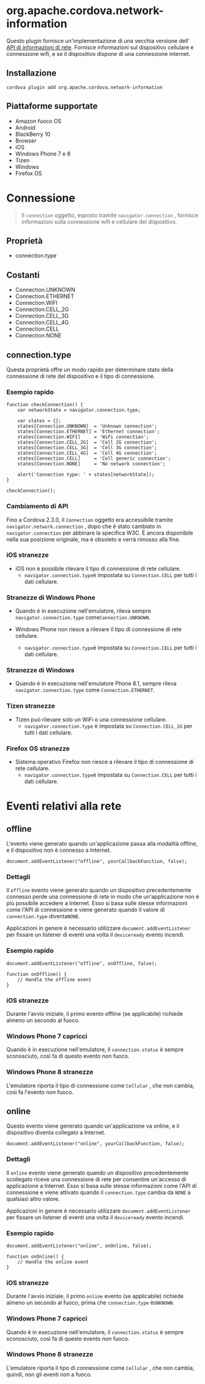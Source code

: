 <!---
    Licensed to the Apache Software Foundation (ASF) under one
    or more contributor license agreements.  See the NOTICE file
    distributed with this work for additional information
    regarding copyright ownership.  The ASF licenses this file
    to you under the Apache License, Version 2.0 (the
    "License"); you may not use this file except in compliance
    with the License.  You may obtain a copy of the License at

      http://www.apache.org/licenses/LICENSE-2.0

    Unless required by applicable law or agreed to in writing,
    software distributed under the License is distributed on an
    "AS IS" BASIS, WITHOUT WARRANTIES OR CONDITIONS OF ANY
    KIND, either express or implied.  See the License for the
    specific language governing permissions and limitations
    under the License.
-->

# org.apache.cordova.network-information

Questo plugin fornisce un'implementazione di una vecchia versione dell' [API di informazioni di rete][1]. Fornisce informazioni sul dispositivo cellulare e connessione wifi, e se il dispositivo dispone di una connessione internet.

 [1]: http://www.w3.org/TR/2011/WD-netinfo-api-20110607/

## Installazione

    cordova plugin add org.apache.cordova.network-information
    

## Piattaforme supportate

*   Amazon fuoco OS
*   Android
*   BlackBerry 10
*   Browser
*   iOS
*   Windows Phone 7 e 8
*   Tizen
*   Windows
*   Firefox OS

# Connessione

> Il `connection` oggetto, esposto tramite `navigator.connection` , fornisce informazioni sulla connessione wifi e cellulare del dispositivo.

## Proprietà

*   connection.type

## Costanti

*   Connection.UNKNOWN
*   Connection.ETHERNET
*   Connection.WIFI
*   Connection.CELL_2G
*   Connection.CELL_3G
*   Connection.CELL_4G
*   Connection.CELL
*   Connection.NONE

## connection.type

Questa proprietà offre un modo rapido per determinare stato della connessione di rete del dispositivo e il tipo di connessione.

### Esempio rapido

    function checkConnection() {
        var networkState = navigator.connection.type;
    
        var states = {};
        states[Connection.UNKNOWN]  = 'Unknown connection';
        states[Connection.ETHERNET] = 'Ethernet connection';
        states[Connection.WIFI]     = 'WiFi connection';
        states[Connection.CELL_2G]  = 'Cell 2G connection';
        states[Connection.CELL_3G]  = 'Cell 3G connection';
        states[Connection.CELL_4G]  = 'Cell 4G connection';
        states[Connection.CELL]     = 'Cell generic connection';
        states[Connection.NONE]     = 'No network connection';
    
        alert('Connection type: ' + states[networkState]);
    }
    
    checkConnection();
    

### Cambiamento di API

Fino a Cordova 2.3.0, il `Connection` oggetto era accessibile tramite `navigator.network.connection` , dopo che è stato cambiato in `navigator.connection` per abbinare la specifica W3C. È ancora disponibile nella sua posizione originale, ma è obsoleto e verrà rimosso alla fine.

### iOS stranezze

*   iOS non è possibile rilevare il tipo di connessione di rete cellulare. 
    *   `navigator.connection.type`è impostata su `Connection.CELL` per tutti i dati cellulare.

### Stranezze di Windows Phone

*   Quando è in esecuzione nell'emulatore, rileva sempre `navigator.connection.type` come`Connection.UNKNOWN`.

*   Windows Phone non riesce a rilevare il tipo di connessione di rete cellulare.
    
    *   `navigator.connection.type`è impostata su `Connection.CELL` per tutti i dati cellulare.

### Stranezze di Windows

*   Quando è in esecuzione nell'emulatore Phone 8.1, sempre rileva `navigator.connection.type` come `Connection.ETHERNET`.

### Tizen stranezze

*   Tizen può rilevare solo un WiFi o una connessione cellulare. 
    *   `navigator.connection.type` è impostata su `Connection.CELL_2G` per tutti i dati cellulare.

### Firefox OS stranezze

*   Sistema operativo Firefox non riesce a rilevare il tipo di connessione di rete cellulare. 
    *   `navigator.connection.type`è impostata su `Connection.CELL` per tutti i dati cellulare.

# Eventi relativi alla rete

## offline

L'evento viene generato quando un'applicazione passa alla modalità offline, e il dispositivo non è connesso a Internet.

    document.addEventListener("offline", yourCallbackFunction, false);
    

### Dettagli

Il `offline` evento viene generato quando un dispositivo precedentemente connesso perde una connessione di rete in modo che un'applicazione non è più possibile accedere a Internet. Esso si basa sulle stesse informazioni come l'API di connessione e viene generato quando il valore di `connection.type` diventa`NONE`.

Applicazioni in genere è necessario utilizzare `document.addEventListener` per fissare un listener di eventi una volta il `deviceready` evento incendi.

### Esempio rapido

    document.addEventListener("offline", onOffline, false);
    
    function onOffline() {
        // Handle the offline event
    }
    

### iOS stranezze

Durante l'avvio iniziale, il primo evento offline (se applicabile) richiede almeno un secondo al fuoco.

### Windows Phone 7 capricci

Quando è in esecuzione nell'emulatore, il `connection.status` è sempre sconosciuto, così fa di questo evento *non* fuoco.

### Windows Phone 8 stranezze

L'emulatore riporta il tipo di connessione come `Cellular` , che non cambia, così fa l'evento *non* fuoco.

## online

Questo evento viene generato quando un'applicazione va online, e il dispositivo diventa collegato a Internet.

    document.addEventListener("online", yourCallbackFunction, false);
    

### Dettagli

Il `online` evento viene generato quando un dispositivo precedentemente scollegato riceve una connessione di rete per consentire un'accesso di applicazione a Internet. Esso si basa sulle stesse informazioni come l'API di connessione e viene attivato quando il `connection.type` cambia da `NONE` a qualsiasi altro valore.

Applicazioni in genere è necessario utilizzare `document.addEventListener` per fissare un listener di eventi una volta il `deviceready` evento incendi.

### Esempio rapido

    document.addEventListener("online", onOnline, false);
    
    function onOnline() {
        // Handle the online event
    }
    

### iOS stranezze

Durante l'avvio iniziale, il primo `online` evento (se applicabile) richiede almeno un secondo al fuoco, prima che `connection.type` è`UNKNOWN`.

### Windows Phone 7 capricci

Quando è in esecuzione nell'emulatore, il `connection.status` è sempre sconosciuto, così fa di questo evento *non* fuoco.

### Windows Phone 8 stranezze

L'emulatore riporta il tipo di connessione come `Cellular` , che non cambia, quindi, non gli eventi *non* a fuoco.
